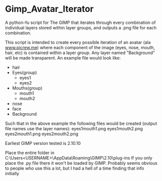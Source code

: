 # Gimp_Avatar_Iterator
A python-fu script for The GIMP that iterates through every combination of individual layers stored within layer groups, and outputs a .png file for each combination.


This script is intended to create every possible iteration of an avatar (ala www.picrew.me) where each component of the image (eyes, nose, mouth, hair, etc) is contained within a layer group. Any layer named "Background" will be made transparent. An example file would look like:
- hair
- Eyes(group)
  - eyes1
  - eyes2
- Mouths(group)
  - mouth1
  - mouth2
- nose
- face
- Background

Such that in the above example the following files would be created (output file names use the layer names):
eyes1mouth1.png
eyes1mouth2.png
eyes2mouth1.png
eyes2mouth2.png

Earliest GIMP version tested is 2.10.10

Place the entire folder in C:\Users\<USERNAME>\AppData\Roaming\GIMP\2.10\plug-ins
If you only place the .py file there it won't be loaded by GIMP. Probably seems obvious to people who use this a lot, but I had a hell of a time finding that info initially
